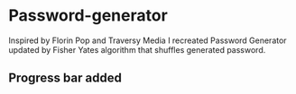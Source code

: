 # Password-generator

Inspired by Florin Pop and Traversy Media I recreated Password Generator updated by Fisher Yates algorithm that shuffles generated password.

## Progress bar added